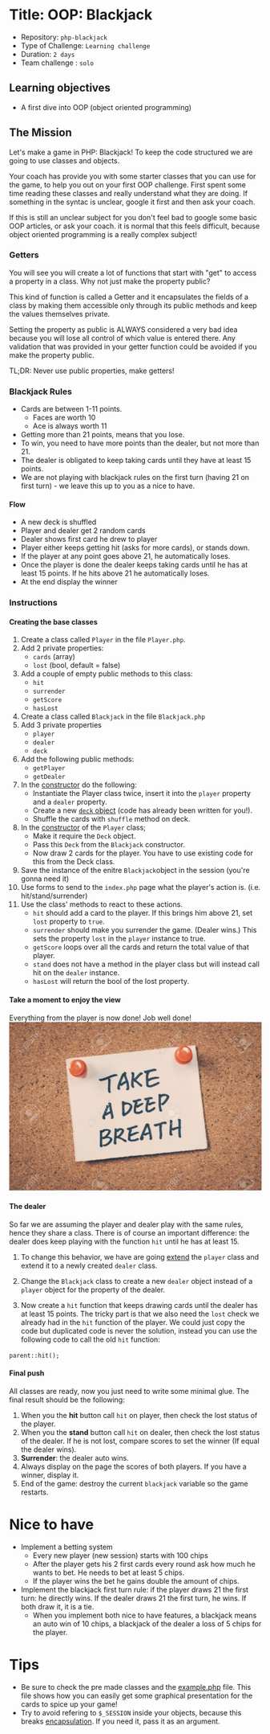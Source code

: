 # Title: OOP: Blackjack

- Repository: `php-blackjack`
- Type of Challenge: `Learning challenge`
- Duration: `2 days`
- Team challenge : `solo`

## Learning objectives
- A first dive into OOP (object oriented programming)

## The Mission
Let's make a game in PHP: Blackjack!
To keep the code structured we are going to use classes and objects.

Your coach has provide you with some starter classes that you can use for the game, to help you out on your first OOP challenge. First spent some time reading these classes and really understand what they are doing. If something in the syntac is unclear, google it first and then ask your coach.

If this is still an unclear subject for you don't feel bad to google some basic OOP articles, or ask your coach. it is normal that this feels difficult, because object oriented programming is a really complex subject!

### Getters
You will see you will create a lot of functions that start with "get" to access a property in a class. Why not just make the property public?

This kind of function is called a Getter and it encapsulates the fields of a class by making them accessible only through its public methods and keep the values themselves private. 

Setting the property as public is ALWAYS considered a very bad idea because you will lose all control of which value is entered there. Any validation that was provided in your getter function could be avoided if you make the property public.

TL;DR: Never use public properties, make getters!

### Blackjack Rules
- Cards are between 1-11 points.
    - Faces are worth 10
    - Ace is always worth 11
- Getting more than 21 points, means that you lose.
- To win, you need to have more points than the dealer, but not more than 21.
- The dealer is obligated to keep taking cards until they have at least 15 points.
- We are not playing with blackjack rules on the first turn (having 21 on first turn) - we leave this up to you as a nice to have.

#### Flow
  - A new deck is shuffled
  - Player and dealer get 2 random cards
  - Dealer shows first card he drew to player
  - Player either keeps getting hit (asks for more cards), or stands down.
  - If the player at any point goes above 21, he automatically loses.
  - Once the player is done the dealer keeps taking cards until he has at least 15 points. If he hits above 21 he automatically loses.
  - At the end display the winner

### Instructions
#### Creating the base classes
1. Create a class called `Player` in the file `Player.php`.
1. Add 2 private properties:
    - `cards` (array)
    - `lost` (bool, default = false)
1. Add a couple of empty public methods to this class: 
	- `hit`
	- `surrender`
	- `getScore`
	- `hasLost`
1. Create a class called `Blackjack` in the file `Blackjack.php`
1. Add 3 private properties 
    - `player`
    - `dealer`
    - `deck`
1. Add the following public methods:
    - `getPlayer`
    - `getDealer`
1. In the [constructor](https://www.php.net/manual/en/language.oop5.decon.php) do the following:
    - Instantiate the Player class twice, insert it into the `player` property and a `dealer` property.
    - Create a new [`deck` object](code/Deck.php) (code has already been written for you!).
    - Shuffle the cards with `shuffle` method on deck.
1. In the [constructor](https://www.php.net/manual/en/language.oop5.decon.php) of the `Player` class;
    - Make it require the `Deck` object.
    - Pass this `Deck` from the `Blackjack` constructor.
    - Now draw 2 cards for the player. You have to use existing code for this from the Deck class.
1. Save the instance of the enitre `Blackjack`object in the session (you're gonna need it)
1. Use forms to send to the `index.php` page what the player's action is. (i.e. hit/stand/surrender)
1. Use the class' methods to react to these actions.
    - `hit` should add a card to the player. If this brings him above 21, set `lost` property to `true`.
    - `surrender` should make you surrender the game. (Dealer wins.)
        This sets the property `lost` in the `player` instance to true.
    - `getScore` loops over all the cards and return the total value of that player.
    - `stand` does not have a method in the player class but will instead call hit on the `dealer` instance.
    - `hasLost` will return the bool of the lost property.
    
#### Take a moment to enjoy the view
Everything from the player is now done! Job well done!
![Don't forget to breathe](resources/breath.jpg)

#### The dealer
So far we are assuming the player and dealer play with the same rules, hence they share a class. There is of course an important difference: the dealer does keep playing with the function `hit` until he has at least 15.

1. To change this behavior, we have are going [extend](https://www.php.net/manual/en/language.oop5.inheritance.php) the `player` class and extend it to a newly created `dealer` class. 

1. Change the `Blackjack` class to create a new `dealer` object instead of a `player` object for the property of the dealer. 

1. Now create a `hit` function that keeps drawing cards until the dealer has at least 15 points. The tricky part is that we also need the `lost` check we already had in the `hit` function of the player. We could just copy the code but duplicated code is never the solution, instead you can use the following code to call the old `hit` function:

```parent::hit();```

#### Final push
All classes are ready, now you just need to write some minimal glue. The final result should be the following:

1. When you the **hit** button call `hit` on player, then check the lost status of the player. 
1. When you the **stand** button call `hit` on dealer, then check the lost status of the dealer. If he is not lost, compare scores to set the winner (If equal the dealer wins). 
1. **Surrender**: the dealer auto wins.
1. Always display on the page the scores of both players. If you have a winner, display it.
1. End of the game: destroy the current `blackjack` variable so the game restarts.
    
# Nice to have
- Implement a betting system
    - Every new player (new session) starts with 100 chips
    - After the player gets his 2 first cards every round ask how much he wants to bet. He needs to bet at least 5 chips. 
     - If the player wins the bet he gains double the amount of chips.
- Implement the blackjack first turn rule: if the player draws 21 the first turn: he directly wins. If the dealer draws 21 the first turn, he wins. If both draw it, it is a tie. 
    - When you implement both nice to have features, a blackjack means an auto win of 10 chips, a blackjack of the dealer a loss of 5 chips for the player.
    
# Tips
- Be sure to check the pre made classes and the [example.php](code/example.php) file. This file shows how you can easily get some graphical presentation for the cards to spice up your game!
- Try to avoid refering to `$_SESSION` inside your objects, because this breaks [encapsulation](https://en.wikipedia.org/wiki/Encapsulation_(computer_programming)). If you need it, pass it as an argument.

